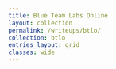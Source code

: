 ```yaml
---
title: Blue Team Labs Online
layout: collection
permalink: /writeups/btlo/
collection: btlo
entries_layout: grid
classes: wide
---
```


